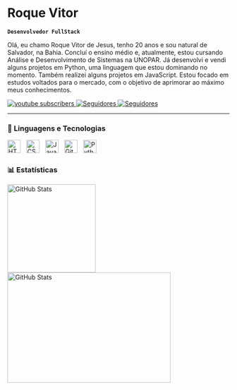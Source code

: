 #  Roque Vitor

**`Desenvolvedor FullStack`**

Olá, eu chamo Roque Vitor de Jesus, tenho 20 anos e sou natural de Salvador, na Bahia. Concluí o ensino médio e, atualmente, estou cursando Análise e Desenvolvimento de Sistemas na UNOPAR. Já desenvolvi e vendi alguns projetos em Python, uma linguagem que estou dominando no momento. Também realizei alguns projetos em JavaScript. Estou focado em estudos voltados para o mercado, com o objetivo de aprimorar ao máximo meus conhecimentos.


<p align="left">
    <a href="https://www.instagram.com/vitor.goncalvess1/">
        <img 
            alt="youtube subscribers" 
            title="Inscreva-se no meu canal" 
            src="https://img.shields.io/badge/Instagram-%23E4405F.svg?style=for-the-badge&logo=Instagram&logoColor=white=style=for-the-badge&labelColor=CE4630"
        />
    </a>
      <a href="mailto:seuemail@roquevitor46@gmail.com">
        <img 
            alt="Seguidores" 
            title="Me siga no GitHub" 
            src="https://img.shields.io/badge/linkedin-%230555B5.svg?style=for-the-badge&logo=linkedin&logoColor=white"
        />
    </a>
    <a href="https://www.linkedin.com/in/roque-gon%C3%A7alves-0663a127a/">
        <img 
            alt="Seguidores" 
            title="Me siga no GitHub" 
            src="https://img.shields.io/badge/Gmail-D14836?style=for-the-badge&logo=gmail&logoColor=white"
        />
    </a>
</p>

</p>

---

### 🤖 Linguagens e Tecnologias

<img 
    align="left" 
    alt="HTML"
    title="HTML" 
    width="30px" 
    style="padding-right: 10px;" 
    src="https://cdn.jsdelivr.net/gh/devicons/devicon@latest/icons/html5/html5-original.svg" 
/>
<img 
    align="left" 
    alt="CSS" 
    title="CSS"
    width="30px" 
    style="padding-right: 10px;" 
    src="https://cdn.jsdelivr.net/gh/devicons/devicon@latest/icons/css3/css3-original.svg" 
/>
<img 
    align="left" 
    alt="JavaScript" 
    title="JavaScript"
    width="30px" 
    style="padding-right: 10px;" 
    src="https://cdn.jsdelivr.net/gh/devicons/devicon@latest/icons/javascript/javascript-original.svg" 
/>

<img 
    align="left" 
    alt="Git" 
    title="Git"
    width="30px" 
    style="padding-right: 10px;" 
    src="https://cdn.jsdelivr.net/gh/devicons/devicon@latest/icons/git/git-original.svg" 
/>
<img 
    align="left" 
    alt="Python" 
    title="Python"
    width="30px" 
    style="padding-right: 10px;" 
    src="https://cdn.jsdelivr.net/gh/devicons/devicon@latest/icons/python/python-original.svg" 
/>

<br/>
<br/>

### 📊 Estatísticas

<p>
  <img 
    align="left" 
    alt="GitHub Stats"
    height="200" 
    style="padding-right: 10px;" 
    src="https://github-readme-stats.vercel.app/api?username=RoqueVitor&show_icons=true&theme=tokyonight&include_all_commits=true&locale=pt-br" 
  />

<img 
      align="left" 
      alt="GitHub Stats" 
      height="250"
      width="370" 
      src="https://github-readme-stats.vercel.app/api/top-langs/?username=RoqueVitor&theme=tokyonight&layout=compact&custom_title=Tecnologias&langs_count=9" 
  />

</p>





